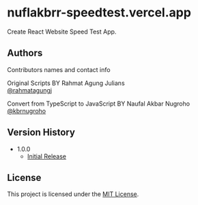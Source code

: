 # nuflakbrr-speedtest.vercel.app

Create React Website Speed Test App.

## Authors

Contributors names and contact info

Original Scripts BY
Rahmat Agung Julians  
[@rahmatagungj](https://github.com/rahmatagungj)

Convert from TypeScript to JavaScript BY
Naufal Akbar Nugroho  
[@kbrnugroho](https://instagram.com/kbrnugroho)

## Version History

- 1.0.0
  - [Initial Release](CHANGELOG.md)

## License

This project is licensed under the [MIT License](LICENCE).

